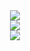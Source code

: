 <div align="center">
  <img alig src="https://github-profile-trophy.vercel.app/?username=ilfan18&theme=monokai&column=4&margin-w=15&margin-h=15&title=Joined2020,Commits,Repositories,PullRequest" />
</div>
<div align="center">
  <img alig src="https://github-profile-summary-cards.vercel.app/api/cards/profile-details?username=ilfan18&theme=monokai" />
</div>
<div align="center">
  <img alig src="https://github-readme-stats.vercel.app/api?username=ilfan18&theme=monokai&no-bg=true" />
</div>

